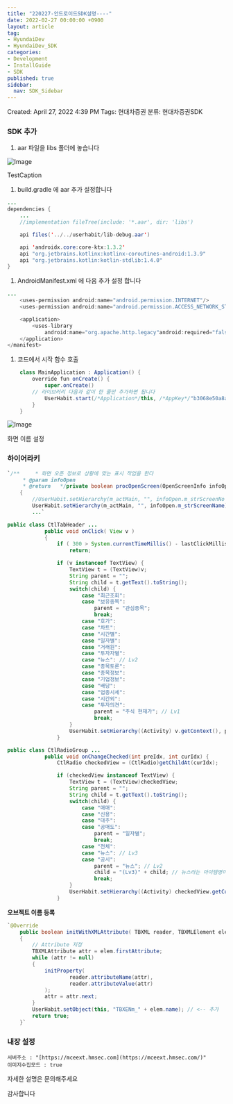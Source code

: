 ```yaml
---
title: "220227-안드로이드SDK설명----"
date: 2022-02-27 00:00:00 +0900
layout: article
tag: 
- HyundaiDev
- HyundaiDev_SDK
categories: 
- Development
- InstallGuide
- SDK
published: true
sidebar:
  nav: SDK_Sidebar
---
```


Created: April 27, 2022 4:39 PM
Tags: 현대차증권
분류: 현대차증권SDK

### SDK 추가

1. aar 파일을 libs 폴더에 놓습니다

![Image]({{site.url}}/{{site.baseurl}}/assets/images/posts/2022-04-28-22_0214_현대_sdk_안드로이드sdk설명/untitled.png)

TestCaption

1. build.gradle 에 aar 추가 설정합니다

```java
...
dependencies {
    ...
    //implementation fileTree(include: '*.aar', dir: 'libs')

    api files('../../userhabit/lib-debug.aar')

    api 'androidx.core:core-ktx:1.3.2'
    api "org.jetbrains.kotlinx:kotlinx-coroutines-android:1.3.9"
    api "org.jetbrains.kotlin:kotlin-stdlib:1.4.0"
}
```

1. AndroidManifest.xml 에 다음 추가 설정 합니다

```java
...
    <uses-permission android:name="android.permission.INTERNET"/>
    <uses-permission android:name="android.permission.ACCESS_NETWORK_STATE"/>

    <application>
        <uses-library
            android:name="org.apache.http.legacy"android:required="false" />
    </application>
</manifest>
```

1. 코드에서 시작 함수 호출

```java
	class MainApplication : Application() {
	    override fun onCreate() {
        	super.onCreate()
		// 라이브러리 다음과 같이 한 줄만 추가하면 됩니다
	        UserHabit.start(/*Application*/this, /*AppKey*/"b3068e50a8afca37a2909990f9b8c0f7efbe2168")
	    }
	}
```

![Image]({{site.url}}/{{site.baseurl}}/assets/images/posts/2022-04-28-22_0214_현대_sdk_안드로이드sdk설명/untitled_1.png)

화면 이름 설정

### 하이어라키

```java
`/**	 * 화면 오픈 정보로 상황에 맞는 표시 작업을 한다
	 * @param infoOpen
	 * @return	 */private boolean procOpenScreen(OpenScreenInfo infoOpen)
	{
		//UserHabit.setHierarchy(m_actMain, "", infoOpen.m_strScreenNo + infoOpen.m_strScreenName);
		UserHabit.setHierarchy(m_actMain, "", infoOpen.m_strScreenName);
		...`
```

```java
public class CtlTabHeader ...
			public void onClick( View v )
			{
				if ( 300 > System.currentTimeMillis() - lastClickMillis )
					return;

				if (v instanceof TextView) {
					TextView t = (TextView)v;
					String parent = "";
					String child = t.getText().toString();
					switch(child) {
						case "최근조회":
						case "보유종목":
							parent = "관심종목";
							break;
						case "호가":
						case "차트":
						case "시간별":
						case "일자별":
						case "거래원":
						case "투자자별":
						case "뉴스": // Lv2
						case "종목토론":
						case "종목정보":
						case "기업정보":
						case "배당":
						case "업종시세":
						case "시간외":
						case "투자의견":
							parent = "주식 현재가"; // Lv1
							break;
					}
					UserHabit.setHierarchy((Activity) v.getContext(), parent, child);
				}
```

```java
public class CtlRadioGroup ...
			public void onChangeChecked(int preIdx, int curIdx) {
				CtlRadio checkedView = (CtlRadio)getChildAt(curIdx);

				if (checkedView instanceof TextView) {
					TextView t = (TextView)checkedView;
					String parent = "";
					String child = t.getText().toString();
					switch(child) {
						case "매매":
						case "신용":
						case "대주":
						case "공매도":
							parent = "일자별";
							break;
						case "전체":
						case "뉴스": // Lv3
						case "공시":
							parent = "뉴스"; // Lv2
							child = "(Lv3)" + child; // 뉴스라는 아이템명이 겹쳐서 하위 뉴스는 다른 이름으로 변경
							break;
					}
					UserHabit.setHierarchy((Activity) checkedView.getContext(), parent, child);
				}
```

**오브젝트 이름 등록**

```java
`@Override
	public boolean initWithXMLAttribute( TBXML reader, TBXMLElement elem )
	{
		// Attribute 지정
		TBXMLAttribute attr = elem.firstAttribute;
		while (attr != null) 
		{
			initProperty(
					reader.attributeName(attr), 
					reader.attributeValue(attr)
			);
			attr = attr.next;
		}
		UserHabit.setObject(this, "TBXENm_" + elem.name); // <-- 추가
		return true;
	}`
```

### 내장 설정

```
서버주소 : "[https://mceext.hmsec.com](https://mceext.hmsec.com/)"
이미지수집모드 : true
```

자세한 설명은 문의해주세요

감사합니다